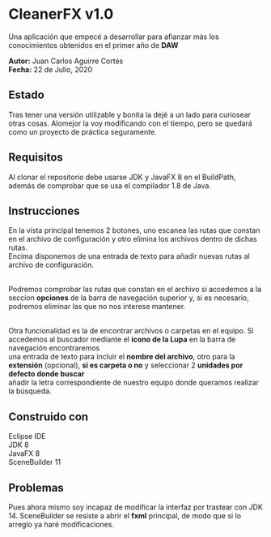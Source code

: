 # CleanerFX v1.0

Una aplicación que empecé a desarrollar para afianzar más los conocimientos obtenidos en el primer año de **DAW**

**Autor:** Juan Carlos Aguirre Cortés<br/>
**Fecha:** 22 de Julio, 2020

## Estado

Tras tener una versión utilizable y bonita la dejé a un lado para curiosear otras cosas. Alomejor la voy modificando con el tiempo, pero se quedará como un proyecto de práctica seguramente.

## Requisitos

Al clonar el repositorio debe usarse JDK y JavaFX 8 en el BuildPath, además de comprobar que se usa el compilador 1.8 de Java.

## Instrucciones

En la vista principal tenemos 2 botones, uno escanea las rutas que constan en el archivo de configuración y otro elimina los archivos dentro de dichas rutas.<br/>
Encima disponemos de una entrada de texto para añadir nuevas rutas al archivo de configuración.<br/><br/>

Podremos comprobar las rutas que constan en el archivo si accedemos a la seccion **opciones** de la barra de navegación superior y, si es necesario,<br/>
podremos eliminar las que no nos interese mantener.<br/><br/>

Otra funcionalidad es la de encontrar archivos o carpetas en el equipo. Si accedemos al buscador mediante el **icono de la Lupa** en la barra de navegación encontraremos<br/>
una entrada de texto para incluir el **nombre del archivo**, otro para la **extensión** (opcional), **si es carpeta o no** y seleccionar 2 **unidades por defecto donde buscar**<br>
añadir la letra correspondiente de nuestro equipo donde queramos realizar la búsqueda.

## Construido con

Eclipse IDE<br/>
JDK 8<br/>
JavaFX 8<br/>
SceneBuilder 11<br/>


## Problemas

Pues ahora mismo soy incapaz de modificar la interfaz por trastear con JDK 14. SceneBuilder se resiste a abrir el **fxml** principal, de modo que si lo arreglo ya haré modificaciones.



